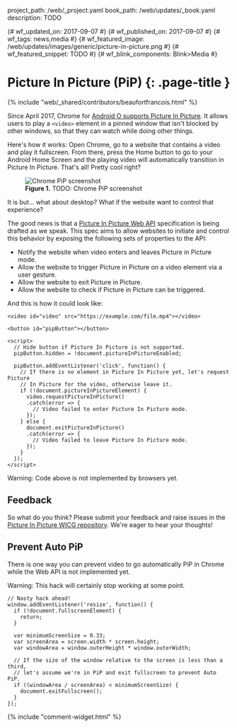 project_path: /web/_project.yaml
book_path: /web/updates/_book.yaml
description: TODO

{# wf_updated_on: 2017-09-07 #}
{# wf_published_on: 2017-09-07 #}
{# wf_tags: news,media #}
{# wf_featured_image: /web/updates/images/generic/picture-in-picture.png #}
{# wf_featured_snippet: TODO #}
{# wf_blink_components: Blink>Media #}

# Picture In Picture (PiP) {: .page-title }

{% include "web/_shared/contributors/beaufortfrancois.html" %}

Since April 2017, Chrome for [Android O supports Picture In Picture]. It allows
users to play a `<video>` element in a pinned window that isn't blocked by other
windows, so that they can watch while doing other things.

Here's how it works: Open Chrome, go to a website that contains a video and
play it fullscreen. From there, press the Home button to go to your Android
Home Screen and the playing video will automatically transition in Picture In
Picture. That's all! Pretty cool right?

<figure>
  <img src="https://dummyimage.com/1798x854/999999/ffffff&text=Chrome+PiP+screenshot"
       alt="Chrome PiP screenshot">
  <figcaption>
    <b>Figure 1.</b>
    TODO: Chrome PiP screenshot
  </figcaption>
</figure>

It is but... what about desktop? What if the website want to control that
experience?

The good news is that a [Picture In Picture Web API] specification is being
drafted as we speak. This spec aims to allow websites to initiate and control
this behavior by exposing the following sets of properties to the API:

- Notify the website when video enters and leaves Picture in Picture mode.
- Allow the website to trigger Picture in Picture on a video element via a user gesture.
- Allow the website to exit Picture in Picture.
- Allow the website to check if Picture in Picture can be triggered.

And this is how it could look like:

    <video id="video" src="https://example.com/file.mp4"></video>
    
    <button id="pipButton"></button>
    
    <script>
      // Hide button if Picture In Picture is not supported.
      pipButton.hidden = !document.pictureInPictureEnabled;
    
      pipButton.addEventListener('click', function() {
        // If there is no element in Picture In Picture yet, let's request Picture
        // In Picture for the video, otherwise leave it.
        if (!document.pictureInPictureElement) {
          video.requestPictureInPicture()
          .catch(error => {
            // Video failed to enter Picture In Picture mode.
          });
        } else {
          document.exitPictureInPicture()
          .catch(error => {
            // Video failed to leave Picture In Picture mode.
          });
        }
      });
    </script>

Warning: Code above is not implemented by browsers yet.

## Feedback

So what do you think? Please submit your feedback and raise issues in the
[Picture In Picture WICG repository]. We're eager to hear your thoughts!

## Prevent Auto PiP

There is one way you can prevent video to go automatically PiP in Chrome while
the Web API is not implemented yet. 

Warning: This hack will certainly stop working at some point.

    // Nasty hack ahead!
    window.addEventListener('resize', function() {
      if (!document.fullscreenElement) {
        return;
      }

      var minimumScreenSize = 0.33;
      var screenArea = screen.width * screen.height;
      var windowArea = window.outerHeight * window.outerWidth;

      // If the size of the window relative to the screen is less than a third,
      // let's assume we're in PiP and exit fullscreen to prevent Auto PiP.
      if ((windowArea / screenArea) < minimumScreenSize) {
        document.exitFullscreen();
      }
    });

{% include "comment-widget.html" %}

[Android O supports Picture In Picture]: https://developer.android.com/about/versions/oreo/android-8.0.html#opip
[Picture In Picture Web API]: https://wicg.github.io/picture-in-picture/
[Picture In Picture WICG repository]: https://github.com/WICG/picture-in-picture
